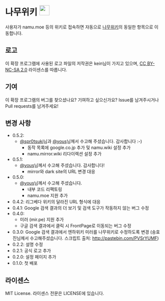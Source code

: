 # 나무위키 <img src="https://raw.github.com/youngminz/namuwiki/master/src/logo.png" width="32">
사용자가 namu.moe 등의 위키로 접속하면 자동으로 [나무위키](https://namu.wiki/)의 동일한 항목으로 이동합니다.

## 로고
이 확장 프로그램에 사용된 로고 파일의 저작권은 kein님이 가지고 있으며, [CC BY-NC-SA 2.0](https://creativecommons.org/licenses/by-nc-sa/2.0/deed.ko) 라이센스를 따릅니다.

## 기여
이 확장 프로그램의 버그를 찾으셨나요? 기여하고 싶으신가요? Issue를 남겨주시거나 Pull requests를 남겨주세요!

## 변경 사항
* 0.5.2:
  - [@spr0tsuki](https://github.com/spr0tsuki)님과 [@yous](https://github.com/yous)님께서 수고해 주셨습니다. 감사합니다 :-)
    * 동작 목록에 google.co.jp 추가 및 namu.wiki 설정 추가
    * namu.mirror.wiki 리다이렉션 설정 추가
* 0.5.1:
  - [@yous](https://github.com/yous)님께서 수고해 주셨습니다. 감사합니다!
    * mirror와 dark site의 URL 변경 대응
* 0.5.0: 
  - [@yous](https://github.com/yous)님께서 수고해 주셨습니다. 
    * 내부 코드 리팩토링
    * namu.moe 지원 추가
* 0.4.2: 리그베다 위키의 달라진 URL 형식에 대응
* 0.4.1: Google 검색 결과의 더 보기 및 검색 도구가 작동하지 않는 버그 수정
* 0.4.0:
  - 미러 (mir.pe) 지원 추가
  - 구글 검색 결과에서 클릭 시 FrontPage로 이동되는 버그 수정
* 0.3.0: Google 검색 결과에서 엔하위키 미러를 나무위키로 수정하도록 변경 (송효진님께서 수고해주셨습니다. 스크립트 출처:
http://pastebin.com/PVSrYUMF)
* 0.2.2: 설명 수정
* 0.2.1: 공식 로고 추가
* 0.2.0: 설정 페이지 추가
* 0.1.0: 첫 배포

## 라이센스
MIT License. 라이센스 전문은 LICENSE에 있습니다.
